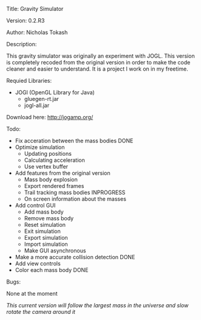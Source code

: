 Title:    Gravity Simulator

Version:  0.2.R3

Author:   Nicholas Tokash

Description:

This gravity simulator was originally an experiment with JOGL. This version is completely recoded from the original version in order to make the code cleaner and easier to understand. It is a project I work on in my freetime.

Requied Libraries:

- JOGl (OpenGL Library for Java)
  - gluegen-rt.jar
  - jogl-all.jar

Download here: http://jogamp.org/


Todo:

- Fix acceration between the mass bodies DONE
- Optimize simulation 
  - Updating positions
  - Calculating acceleration
  - Use vertex buffer
- Add features from the original version
  - Mass body explosion
  - Export rendered frames
  - Trail tracking mass bodies INPROGRESS
  - On screen information about the masses
- Add control GUI
  - Add mass body
  - Remove mass body
  - Reset simulation
  - Exit simulation
  - Export simulation
  - Import simulation
  - Make GUI asynchronous
- Make a more accurate collision detection DONE
- Add view controls
- Color each mass body DONE

Bugs:

None at the moment


*This current version will follow the largest mass in the universe and slow rotate the camera around it*
